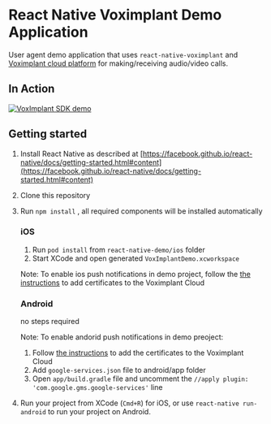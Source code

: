 # React Native Voximplant Demo Application

User agent demo application that uses `react-native-voximplant` and [Voximplant cloud platform](http://voximplant.com) for making/receiving audio/video calls.

## In Action
[![VoxImplant SDK demo](https://habrastorage.org/files/185/1b5/dd6/1851b5dd689e4a688c2f6e68fcf38d81.gif)](http://www.youtube.com/watch?v=gC2iDVl4RRM)

## Getting started

1. Install React Native as described at [https://facebook.github.io/react-native/docs/getting-started.html#content](https://facebook.github.io/react-native/docs/getting-started.html#content)
2. Clone this repository
3. Run `npm install` , all required components will be installed automatically

	### iOS

	1. Run `pod install` from `react-native-demo/ios` folder
	2. Start XCode and open generated `VoxImplantDemo.xcworkspace`

	Note: To enable ios push notifications in demo project, follow the [the instructions](http://voximplant.com/blog/push-notifications-for-ios/) to add certificates to the Voximplant Cloud

    ### Android
	no steps required
	
	Note: 
	To enable andorid push notifications in demo preoject:
	1. Follow [the instructions](http://voximplant.com/blog/push-notifications-for-android/) to add the certificates to the Voximplant Cloud 
	2. Add `google-services.json` file to android/app folder
	3. Open `app/build.gradle` file and uncomment the `//apply plugin: 'com.google.gms.google-services'` line



4. Run your project from XCode (`Cmd+R`) for iOS, or use `react-native run-android` to run your project on Android.
